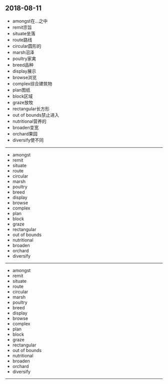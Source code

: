 2018-08-11
---
- amongst在...之中
- remit宗旨
- situate坐落
- route路线
- circular圆形的
- marsh沼泽
- poultry家禽
- breed品种
- display展示
- browse浏览
- complex综合建筑物
- plan图纸
- block区域
- graze放牧
- rectangular长方形
- out of bounds禁止进入 
- nutritional营养的
- broaden变宽
- orchard果园
- diversify使不同
---
- amongst 
- remit 
- situate 
- route 
- circular 
- marsh 
- poultry 
- breed 
- display 
- browse 
- complex 
- plan 
- block 
- graze 
- rectangular 
- out of bounds 
- nutritional 
- broaden 
- orchard 
- diversify 
---
- amongst 
- remit 
- situate 
- route 
- circular 
- marsh 
- poultry 
- breed 
- display 
- browse 
- complex 
- plan 
- block 
- graze 
- rectangular 
- out of bounds 
- nutritional 
- broaden 
- orchard 
- diversify 
---